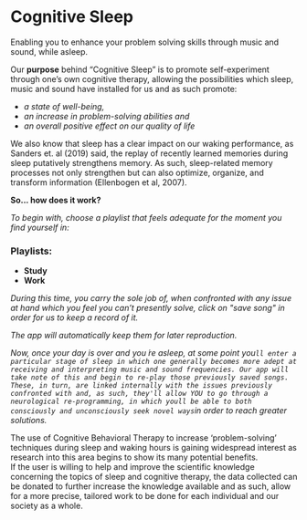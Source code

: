 # Cognitive Sleep


Enabling you to enhance your problem solving skills through music and sound, while asleep.

Our **purpose** behind “Cognitive Sleep” is to promote self-experiment through one’s own cognitive therapy, allowing the possibilities which sleep, music and sound have installed for us and as such promote:
- _a state of well-being,_
- _an increase in problem-solving abilities and_
- _an overall positive effect on our quality of life_ 

We also know that sleep has a clear impact on our waking performance, as Sanders et. al (2019) said, the replay of recently learned memories during sleep putatively strengthens memory. As such, sleep-related memory processes not only strengthen but can also optimize, organize, and transform information (Ellenbogen et al, 2007). 

**So... how does it work?**

_To begin with, choose a playlist that feels adequate for the moment you find yourself in:_

### Playlists:

- **Study**
- **Work**

_During this time, you carry the sole job of, when confronted with any issue at hand which you feel you can’t presently solve, click on "save song" in order for us to keep a record of it._ 

_The app will automatically keep them for later reproduction._

_Now, once your day is over and you ́re asleep, at some point you`ll enter a particular stage of sleep in which one generally becomes more adept at receiving and interpreting music and sound frequencies.
Our app will take note of this and begin to re-play those previously saved songs. 
These, in turn, are linked internally with the issues previously confronted with and, as such, they'll allow YOU to go through a neurological re-programming, in which youll be able to both consciously and unconsciously seek novel ways`in order to reach greater solutions._


The use of Cognitive Behavioral Therapy to increase ‘problem-solving’ techniques during sleep and waking hours is gaining widespread interest as research into this area begins to show its many potential benefits.  
If the user is willing to help and improve the scientific knowledge concerning the topics of sleep and cognitive therapy, the data collected can be donated to further increase the knowledge available and as such, allow for a more precise, tailored work to be done for each individual and our society as a whole.  
